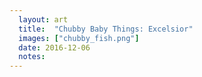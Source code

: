 ```yaml
---
  layout: art
  title:  "Chubby Baby Things: Excelsior"
  images: ["chubby_fish.png"]
  date: 2016-12-06
  notes:
---
```


